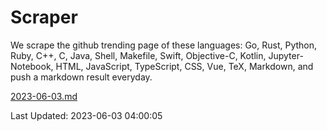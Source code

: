 # Scraper

We scrape the github trending page of these languages: Go, Rust, Python, Ruby, C++, C, Java, Shell, Makefile, Swift, Objective-C, Kotlin, Jupyter-Notebook, HTML, JavaScript, TypeScript, CSS, Vue, TeX, Markdown, and push a markdown result everyday.

[2023-06-03.md](https://github.com/yangwenmai/github-trending-backup/blob/master/2023-06-03.md)

Last Updated: 2023-06-03 04:00:05